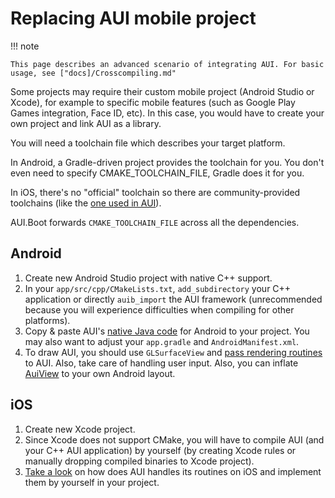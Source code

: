 # Replacing AUI mobile project

!!! note

    This page describes an advanced scenario of integrating AUI. For basic usage, see ["docs]/Crosscompiling.md"

Some projects may require their custom mobile project (Android Studio or Xcode), for example to specific mobile
features (such as Google Play Games integration, Face ID, etc). In this case, you would have to create your own project
and link AUI as a library.

You will need a toolchain file which describes your target platform.

In Android, a Gradle-driven project provides the toolchain for you. You don't even need to specify CMAKE_TOOLCHAIN_FILE,
Gradle does it for you.

In iOS, there's no "official" toolchain so there are community-provided toolchains
(like the [one used in AUI](https://raw.githubusercontent.com/aui-framework/aui/master/cmake/toolchains/arm64-ios.cmake)).

AUI.Boot forwards `CMAKE_TOOLCHAIN_FILE` across all the dependencies.

## Android

1. Create new Android Studio project with native C++ support.
2. In your `app/src/cpp/CMakeLists.txt`, `add_subdirectory` your C++ application or directly `auib_import` the AUI
   framework (unrecommended because you will experience difficulties when compiling for other platforms).
3. Copy & paste AUI's [native Java code](https://github.com/aui-framework/aui/tree/master/platform/android) for Android
   to your project. You may also want to adjust your `app.gradle` and `AndroidManifest.xml`.
4. To draw AUI, you should use `GLSurfaceView` and [pass rendering routines](https://github.com/aui-framework/aui/blob/master/platform/android/lib/src/java/com/github/aui/android/AuiView.kt)
   to AUI. Also, take care of handling user input. Also, you can inflate [AuiView](https://github.com/aui-framework/aui/blob/master/platform/android/lib/src/java/com/github/aui/android/AuiView.kt)
   to your own Android layout.

## iOS
1. Create new Xcode project.
2. Since Xcode does not support CMake, you will have to compile AUI (and your C++ AUI application) by yourself (by
   creating Xcode rules or manually dropping compiled binaries to Xcode project).
3. [Take a look](https://github.com/aui-framework/aui/blob/master/aui.views/src/AUI/Platform/ios/AUIViewController.mm) on how does AUI handles its routines on iOS and implement them by yourself in your project.
